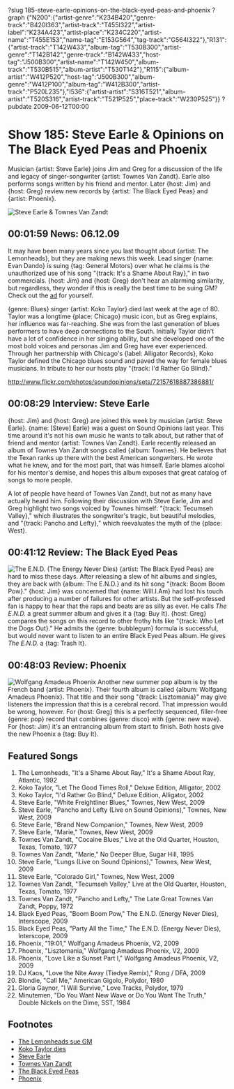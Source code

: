 ?slug 185-steve-earle-opinions-on-the-black-eyed-peas-and-phoenix
?graph {"N200":{"artist-genre":"K234B420","genre-track":"B420I363","artist-track":"T455I322","artist-label":"K234A423","artist-place":"K234C220","artist-name":"T455E153","name-tag":"E153G564","tag-track":"G564I322"},"R131":{"artist-track":"T142W433","album-tag":"T530B300","artist-genre":"T142B142","genre-track":"B142W433","host-tag":"J500B300","artist-name":"T142W450","album-track":"T530B515","album-artist":"T530T142"},"R115":{"album-artist":"W412P520","host-tag":"J500B300","album-genre":"W412P100","album-tag":"W412B300","artist-track":"P520L235"},"I536":{"artist-artist":"S316T521","album-artist":"T520S316","artist-track":"T521P525","place-track":"W230P525"}}
?pubdate 2009-06-12T00:00

# Show 185: Steve Earle & Opinions on The Black Eyed Peas and Phoenix
Musician {artist: Steve Earle} joins Jim and Greg for a discussion of the life and legacy of singer-songwriter {artist: Townes Van Zandt}. Earle also performs songs written by his friend and mentor. Later {host: Jim} and {host: Greg} review new records by {artist: The Black Eyed Peas} and {artist: Phoenix}.

![Steve Earle & Townes Van Zandt](http://static.soundopinions.org/images/2009/townesvz.jpg)


## 00:01:59 News: 06.12.09
It may have been many years since you last thought about {artist: The Lemonheads}, but they are making news this week. Lead singer {name: Evan Dando} is suing {tag: General Motors} over what he claims is the unauthorized use of his song "{track: It's a Shame About Ray}," in two commercials. {host: Jim} and {host: Greg} don't hear an alarming similarity, but regardless, they wonder if this is really the best time to be suing GM? Check out the [ad](https://www.youtube.com/watch?v=Uex6_ad7JXQ) for yourself.

{genre: Blues} singer {artist: Koko Taylor} died last week at the age of 80. Taylor was a longtime {place: Chicago} music icon, but as Greg explains, her influence was far-reaching. She was from the last generation of blues performers to have deep connections to the South. Initially Taylor didn't have a lot of confidence in her singing ability, but she developed one of the most bold voices and personas Jim and Greg have ever experienced. Through her partnership with Chicago's {label: Alligator Records}, Koko Taylor defined the Chicago blues sound and paved the way for female blues musicians. In tribute to her our hosts play "{track: I'd Rather Go Blind}."

http://www.flickr.com/photos/soundopinions/sets/72157618887386881/

## 00:08:29 Interview: Steve Earle
{host: Jim} and {host: Greg} are joined this week by musician {artist: Steve Earle}. {name: [Steve] Earle} was a guest on Sound Opinions last year. This time around it's not his own music he wants to talk about, but rather that of friend and mentor {artist: Townes Van Zandt}. Earle recently released an album of Townes Van Zandt songs called {album: Townes}. He believes that the Texan ranks up there with the best American songwriters. He wrote what he knew, and for the most part, that was himself. Earle blames alcohol for his mentor's demise, and hopes this album exposes that great catalog of songs to more people.

A lot of people have heard of Townes Van Zandt, but not as many have actually heard him. Following their discussion with Steve Earle, Jim and Greg highlight two songs voiced by Townes himself: "{track: Tecumseh Valley}," which illustrates the songwriter's tragic, but beautiful melodies, and "{track: Pancho and Lefty}," which reevaluates the myth of the {place: West}.

## 00:41:12 Review: The Black Eyed Peas
![The E.N.D. (The Energy Never Dies)](http://is4.mzstatic.com/image/thumb/Music/v4/54/e9/3a/54e93a28-1bcd-7ee0-9f21-9adb62a0d327/source/600x600bb.jpg "360391/318390146")
{artist: The Black Eyed Peas} are hard to miss these days. After releasing a slew of hit albums and singles, they are back with {album: The E.N.D.} and its hit song "{track: Boom Boom Pow}." {host: Jim} was concerned that {name: Will.I.Am} had lost his touch after producing a number of failures for other artists. But the self-professed fan is happy to hear that the raps and beats are as silly as ever. He calls *The E.N.D.* a great summer album and gives it a {tag: Buy It}. {host: Greg} compares the songs on this record to other frothy hits like "{track: Who Let the Dogs Out}." He admits the {genre: bubblegum} formula is successful, but would never want to listen to an entire Black Eyed Peas album. He gives *The E.N.D.* a {tag: Trash It}.

## 00:48:03 Review: Phoenix
![Wolfgang Amadeus Phoenix](https://upload.wikimedia.org/wikipedia/en/9/94/Phoenix_-_Wolfgang_Amadeus_Phoenix.png "5500360/315002203")
Another new summer pop album is by the French band {artist: Phoenix}. Their fourth album is called {album: Wolfgang Amadeus Phoenix}. That title and their song "{track: Lisztomania}" may give listeners the impression that this is a cerebral record. That impression would be wrong, however. For {host: Greg} this is a perfectly sequenced, filler-free {genre: pop} record that combines {genre: disco} with {genre: new wave}. For {host: Jim} it's an entrancing album from start to finish. Both hosts give the new Phoenix a {tag: Buy It}.

## Featured Songs
1. The Lemonheads, "It's a Shame About Ray," It's a Shame About Ray, Atlantic, 1992
2. Koko Taylor, "Let The Good Times Roll," Deluxe Edition, Alligator, 2002
3. Koko Taylor, "I'd Rather Go Blind," Deluxe Edition, Alligator, 2002
4. Steve Earle, "White Freightliner Blues," Townes, New West, 2009
5. Steve Earle, "Pancho and Lefty (Live on Sound Opinions)," Townes, New West, 2009
6. Steve Earle, "Brand New Companion," Townes, New West, 2009
7. Steve Earle, "Marie," Townes, New West, 2009
8. Townes Van Zandt, "Cocaine Blues," Live at the Old Quarter, Houston, Texas,  Tomato, 1977
9. Townes Van Zandt, "Marie," No Deeper Blue, Sugar Hill, 1995
10. Steve Earle, "Lungs (Live on Sound Opinions)," Townes, New West, 2009 
11. Steve Earle, "Colorado Girl," Townes, New West, 2009
12. Townes Van Zandt, "Tecumseh Valley," Live at the Old Quarter, Houston, Texas, Tomato, 1977
13. Townes Van Zandt, "Pancho and Lefty," The Late Great Townes Van Zandt, Poppy, 1972
14. Black Eyed Peas, "Boom Boom Pow," The E.N.D. (Energy Never Dies), Interscope, 2009
15. Black Eyed Peas, "Party All the Time," The E.N.D. (Energy Never Dies), Interscope, 2009
16. Phoenix, "19:01," Wolfgang Amadeus Phoenix, V2, 2009
17. Phoenix, "Lisztomania," Wolfgang Amadeus Phoenix, V2, 2009
18. Phoenix, "Love Like a Sunset Part I," Wolfgang Amadeus Phoenix, V2, 2009
19. DJ Kaos, "Love the Nite Away (Tiedye Remix)," Rong / DFA, 2009
20. Blondie, "Call Me," American Gigolo, Polydor, 1980
21. Gloria Gaynor, "I Will Survive," Love Tracks, Polydor, 1979
22. Minutemen, "Do You Want New Wave or Do You Want The Truth," Double Nickels on the Dime, SST, 1984

## Footnotes
- [The Lemonheads sue GM](http://latimesblogs.latimes.com/money_co/2009/06/rocker-evan-dando-takes-on-gm.html)
- [Koko Taylor dies](http://www.nytimes.com/2009/06/04/arts/music/04taylor.html?_r=0)
- [Steve Earle](http://www.steveearle.com/)
- [Townes Van Zandt](http://townesvanzandt.com/)
- [The Black Eyed Peas](http://www.blackeyedpeas.com/)
- [Phoenix](http://www.wearephoenix.com/)
